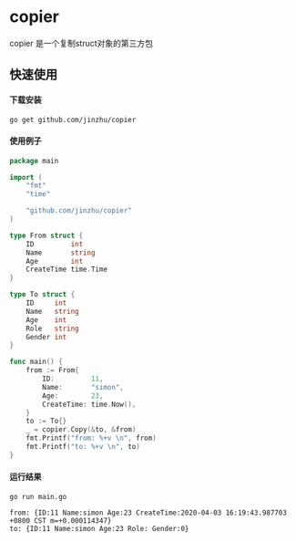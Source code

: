 # copier

copier 是一个复制struct对象的第三方包

## 快速使用

#### 下载安装

    go get github.com/jinzhu/copier

#### 使用例子
```go
package main

import (
	"fmt"
	"time"

	"github.com/jinzhu/copier"
)

type From struct {
	ID         int
	Name       string
	Age        int
	CreateTime time.Time
}

type To struct {
	ID     int
	Name   string
	Age    int
	Role   string
	Gender int
}

func main() {
	from := From{
		ID:         11,
		Name:       "simon",
		Age:        23,
		CreateTime: time.Now(),
	}
	to := To{}
	_ = copier.Copy(&to, &from)
	fmt.Printf("from: %+v \n", from)
	fmt.Printf("to: %+v \n", to)
}
```

#### 运行结果

    go run main.go 
    
	from: {ID:11 Name:simon Age:23 CreateTime:2020-04-03 16:19:43.987703 +0800 CST m=+0.000114347} 
	to: {ID:11 Name:simon Age:23 Role: Gender:0} 

        